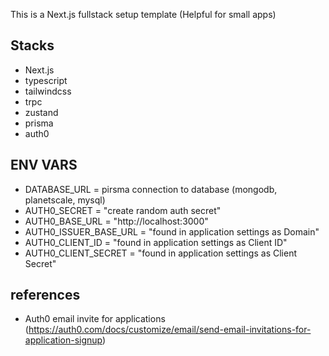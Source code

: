 This is a Next.js fullstack setup template (Helpful for small apps)

## Stacks

- Next.js
- typescript
- tailwindcss
- trpc
- zustand
- prisma
- auth0

## ENV VARS

- DATABASE_URL = pirsma connection to database (mongodb, planetscale, mysql)
- AUTH0_SECRET = "create random auth secret"
- AUTH0_BASE_URL = "http://localhost:3000"
- AUTH0_ISSUER_BASE_URL = "found in application settings as Domain"
- AUTH0_CLIENT_ID = "found in application settings as Client ID"
- AUTH0_CLIENT_SECRET = "found in application settings as Client Secret"

## references

- Auth0 email invite for applications (https://auth0.com/docs/customize/email/send-email-invitations-for-application-signup)